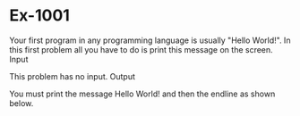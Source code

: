 # Ex-1001

Your first program in any programming language is usually "Hello World!". In this first problem all you have to do is print this message on the screen.
Input

This problem has no input.
Output

You must print the message Hello World! and then the endline as shown below.

